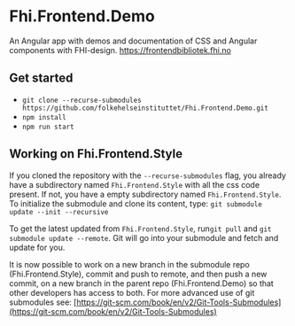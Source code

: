 # Fhi.Frontend.Demo

An Angular app with demos and documentation of CSS and Angular components with FHI-design.
https://frontendbibliotek.fhi.no

## Get started

- `git clone --recurse-submodules https://github.com/folkehelseinstituttet/Fhi.Frontend.Demo.git`
- `npm install`
- `npm run start`

## Working on Fhi.Frontend.Style

If you cloned the repository with the `--recurse-submodules` flag, you already have a subdirectory named `Fhi.Frontend.Style` with all the css code present. If not, you have a empty subdirectory named `Fhi.Frontend.Style`. To initialize the submodule and clone its content, type: `git submodule update --init --recursive`

To get the latest updated from `Fhi.Frontend.Style`, run`git pull` and `git submodule update --remote`. Git will go into your submodule and fetch and update for you.

It is now possible to work on a new branch in the submodule repo (Fhi.Frontend.Style), commit and push to remote, and then push a new commit, on a new branch in the parent repo (Fhi.Frontend.Demo) so that other developers has access to both. For more advanced use of git submodules see: [https://git-scm.com/book/en/v2/Git-Tools-Submodules](https://git-scm.com/book/en/v2/Git-Tools-Submodules)
